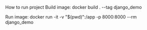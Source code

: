 How to run project
Build image:
docker build . --tag django_demo

Run image:
docker run -it -v "$(pwd)":/app -p 8000:8000 --rm django_demo